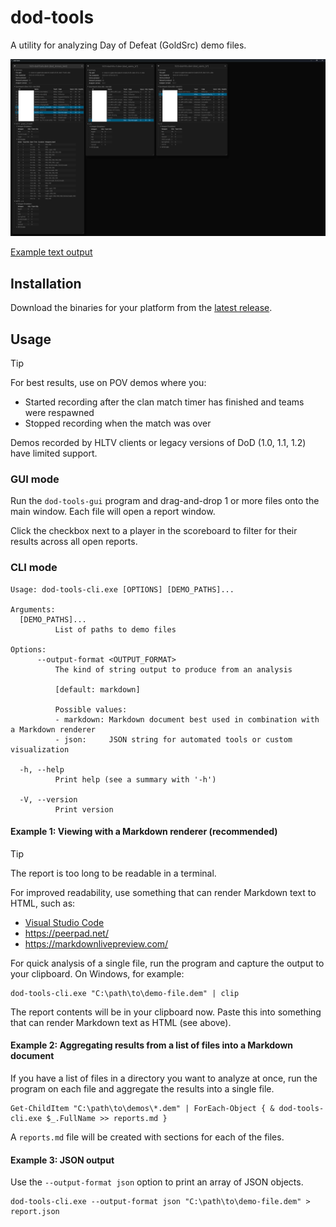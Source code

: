 # dod-tools

A utility for analyzing Day of Defeat (GoldSrc) demo files.

![](./assets/gui.png)

[Example text output](assets/example_report.md)

## Installation

Download the binaries for your platform from the [latest release](https://github.com/cgdangelo/dod-tools/releases/latest).

## Usage

> [!TIP]
>
> For best results, use on POV demos where you:
>
> - Started recording after the clan match timer has finished and teams were respawned
> - Stopped recording when the match was over
>
> Demos recorded by HLTV clients or legacy versions of DoD (1.0, 1.1, 1.2) have limited support.

### GUI mode

Run the `dod-tools-gui` program and drag-and-drop 1 or more files onto the main window. Each file will open a report window.

Click the checkbox next to a player in the scoreboard to filter for their results across all open reports.

### CLI mode

<!-- help-start -->

```text
Usage: dod-tools-cli.exe [OPTIONS] [DEMO_PATHS]...

Arguments:
  [DEMO_PATHS]...
          List of paths to demo files

Options:
      --output-format <OUTPUT_FORMAT>
          The kind of string output to produce from an analysis

          [default: markdown]

          Possible values:
          - markdown: Markdown document best used in combination with a Markdown renderer
          - json:     JSON string for automated tools or custom visualization

  -h, --help
          Print help (see a summary with '-h')

  -V, --version
          Print version
```

<!-- help-end -->

#### Example 1: Viewing with a Markdown renderer (recommended)

> [!TIP]
>
> The report is too long to be readable in a terminal.
>
> For improved readability, use something that can render Markdown text to HTML, such as:
>
> - [Visual Studio Code](https://code.visualstudio.com/docs/languages/markdown)
> - https://peerpad.net/
> - https://markdownlivepreview.com/

For quick analysis of a single file, run the program and capture the output to your clipboard. On Windows, for example:

```text
dod-tools-cli.exe "C:\path\to\demo-file.dem" | clip
```

The report contents will be in your clipboard now. Paste this into something that can render Markdown text as HTML (see
above).

#### Example 2: Aggregating results from a list of files into a Markdown document

If you have a list of files in a directory you want to analyze at once, run the program on each file and aggregate the
results into a single file.

```text
Get-ChildItem "C:\path\to\demos\*.dem" | ForEach-Object { & dod-tools-cli.exe $_.FullName >> reports.md }
```

A `reports.md` file will be created with sections for each of the files.

#### Example 3: JSON output

Use the `--output-format json` option to print an array of JSON objects.

```text
dod-tools-cli.exe --output-format json "C:\path\to\demo-file.dem" > report.json
```
